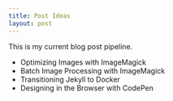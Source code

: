 ```yaml
---
title: Post Ideas
layout: post
---
```


This is my current blog post pipeline.

- Optimizing Images with ImageMagick
- Batch Image Processing with ImageMagick
- Transitioning Jekyll to Docker
- Designing in the Browser with CodePen
